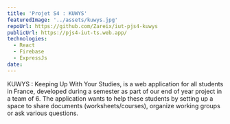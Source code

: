 ```yaml
---
title: 'Projet S4 : KUWYS'
featuredImage: '../assets/kuwys.jpg'
repoUrl: https://github.com/Zareix/iut-pjs4-kuwys
publicUrl: https://pjs4-iut-ts.web.app/
technologies:
  - React
  - Firebase
  - ExpressJs
date:
---
```


KUWYS : Keeping Up With Your Studies, is a web application for all students in France, developed during a semester as part of our end of year project in a team of 6. The application wants to help these students by setting up a space to share documents (worksheets/courses), organize working groups or ask various questions.
